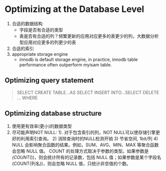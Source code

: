 # Optimizing at the Database Level
1. 合适的数据结构
   - 字段是否有合适的类型
   - 表是否有合适的列？频繁更新的应用对应更多的表更少的列，大数据分析型应用对应更多的列更少的表
2. 合适的索引
3. appropriate storage engine
    - innodb is default storage engine, in practice, innodb table performance often outperform myisam table. 
    
## Optimizing query statement

> SELECT
> CREATE TABLE...AS SELECT
> INSERT INTO...SELECT
> DELETE ... WHERE









## Optimizing database structure
1. 使用更有效率(更小)的数据类型
2. 尽可能声明NOT NULL: 
   1). 对于包含索引的列，NOT NULL可以使存储引擎更好的利用索引查询。
   2) 消除查询时的NULL检测开销 
   3) 节省空间, 1bit/列
   4) NULL 会影响聚合函数的结果。例如，SUM、AVG、MIN、MAX 等聚合函数会忽略 NULL 值。 COUNT 的处理方式取决于参数的类型。如果参数是 *(COUNT(*))，则会统计所有的记录数，包括 NULL 值；如果参数是某个字段名(COUNT(列名))，则会忽略 NULL 值，只统计非空值的个数。


    
